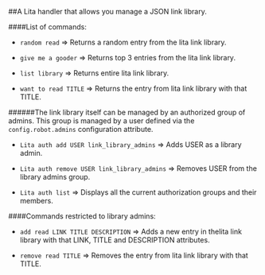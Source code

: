 ##A Lita handler that allows you manage a JSON link library.


####List of commands:

- `random read` => Returns a random entry from the lita link library.

- `give me a gooder` => Returns top 3 entries from the lita link library.

- `list library` => Returns entire lita link library.

- `want to read TITLE` => Returns the entry from lita link library with that TITLE.


######The link library itself can be managed by an authorized group of admins. This group is managed by a user defined via the `config.robot.admins` configuration attribute.

- `Lita auth add USER link_library_admins` => Adds USER as a library admin.

- `Lita auth remove USER link_library_admins` => Removes USER from the library admins group.

- `Lita auth list` => Displays all the current authorization groups and their members.


####Commands restricted to library admins:

- `add read LINK TITLE DESCRIPTION` => Adds a new entry in thelita link library with that LINK, TITLE and DESCRIPTION attributes.

- `remove read TITLE` => Removes the entry from lita link library with that TITLE.

